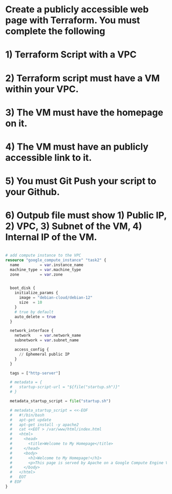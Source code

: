 # Create a publicly accessible web page with Terraform.  You must complete the following
# 1) Terraform Script with a VPC
# 2) Terraform script must have a VM within your VPC.
# 3) The VM must have the homepage on it.
# 4) The VM must have an publicly accessible link to it.
# 5) You must Git Push your script to your Github.
# 6) Outpub file must show 1) Public IP, 2) VPC, 3) Subnet of the VM, 4) Internal IP of the VM.
```tf

# add compute instance to the VPC
resource "google_compute_instance" "task2" {
  name         = var.instance_name
  machine_type = var.machine_type
  zone         = var.zone


  boot_disk {
    initialize_params {
      image = "debian-cloud/debian-12"
      size  = 10
    }
    # true by default
    auto_delete = true
  }

  network_interface {
    network    = var.network_name
    subnetwork = var.subnet_name

    access_config {
      // Ephemeral public IP
    }
  }

  tags = ["http-server"]

  # metadata = {
  #   startup-script-url = "${file("startup.sh")}"
  # }

  metadata_startup_script = file("startup.sh")

  # metadata_startup_script = <<-EOF
  #   #!/bin/bash
  #   apt-get update
  #   apt-get install -y apache2
  #   cat <<EOT > /var/www/html/index.html
  #   <html>
  #     <head>
  #       <title>Welcome to My Homepage</title>
  #     </head>
  #     <body>
  #       <h1>Welcome to My Homepage!</h1>
  #       <p>This page is served by Apache on a Google Compute Engine VM instance.</p>
  #     </body>
  #   </html>
  #   EOT
  # EOF
}
```
